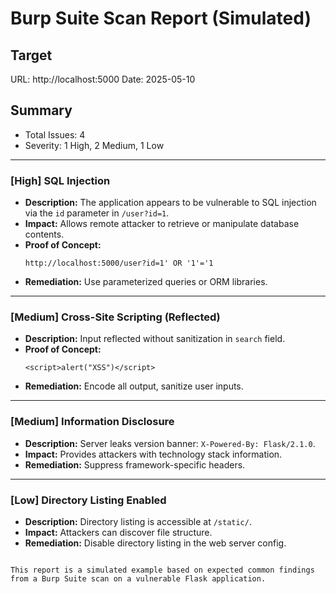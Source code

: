# Burp Suite Scan Report (Simulated)

## Target
URL: http://localhost:5000
Date: 2025-05-10

## Summary
- Total Issues: 4
- Severity: 1 High, 2 Medium, 1 Low

---

### [High] SQL Injection
- **Description:** The application appears to be vulnerable to SQL injection via the `id` parameter in `/user?id=1`.
- **Impact:** Allows remote attacker to retrieve or manipulate database contents.
- **Proof of Concept:**
  ```
  http://localhost:5000/user?id=1' OR '1'='1
  ```
- **Remediation:** Use parameterized queries or ORM libraries.

---

### [Medium] Cross-Site Scripting (Reflected)
- **Description:** Input reflected without sanitization in `search` field.
- **Proof of Concept:**
  ```
  <script>alert("XSS")</script>
  ```
- **Remediation:** Encode all output, sanitize user inputs.

---

### [Medium] Information Disclosure
- **Description:** Server leaks version banner: `X-Powered-By: Flask/2.1.0`.
- **Impact:** Provides attackers with technology stack information.
- **Remediation:** Suppress framework-specific headers.

---

### [Low] Directory Listing Enabled
- **Description:** Directory listing is accessible at `/static/`.
- **Impact:** Attackers can discover file structure.
- **Remediation:** Disable directory listing in the web server config.
```

This report is a simulated example based on expected common findings from a Burp Suite scan on a vulnerable Flask application.